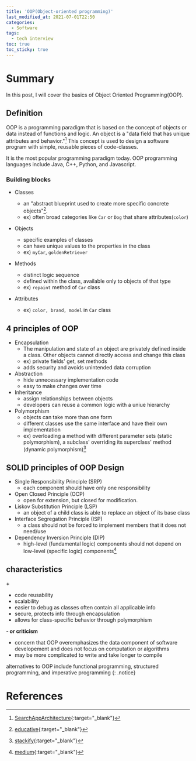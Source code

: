 ```yaml
---
title: 'OOP(Object-oriented programming)'
last_modified_at: 2021-07-01T22:50
categories:
  - Software
tags:
  - tech interview 
toc: true
toc_sticky: true
---
```



# Summary 
In this post, I will cover the basics of Object Oriented Programming(OOP). 

## Definition 
OOP is a programming paradigm that is based on the concept of objects or data instead of functions and logic. An object is a "data field that has unique attributes and behavior."[^fn1] This concept is used to design a software program with simple, reusable pieces of code-classes.

It is the most popular programming paradigm today. OOP programming languages include Java, C++, Python, and Javascript. 

### Building blocks 
- Classes
  - an "abstract blueprint used to create more specific concrete objects"[^fn2]. 
  - ex) often broad categories like `Car` or `Dog` that share attributes(`color`)
- Objects
  - specific examples of classes
  - can have unique values to the properties in the class
  - ex) `myCar`, `goldenRetriever`
- Methods
  - distinct logic sequence
  - defined within the class, available only to objects of that type 
  - ex) `repaint` method of `Car` class
- Attributes

  - ex) `color, brand, model` in `Car` class

## 4 principles of OOP 
- Encapsulation
  - The manipulation and state of an object are privately defined inside a class. Other objects cannot directly access and change this class
  - ex) private fields' get, set methods
  - adds security and avoids unintended data corruption
- Abstraction
  - hide unnecessary implementation code
  - easy to make changes over time 
- Inheritance
  - assign relationships between objects 
  - developers can reuse a common logic with a uniue hierarchy 
- Polymorphism
  - objects can take more than one form
  - different classes use the same interface and have their own implementation
  - ex) overloading a method with different parameter sets (static polymorphism),  a subclass' overriding its superclass' method (dynamic polymorphism)[^fn3]

## SOLID principles of OOP Design
- Single Responsibility Principle (SRP)
  - each component should have only one responsibility 
- Open Closed Principle (OCP)
  - open for extension, but closed for modification.
- Liskov Substitution Principle (LSP)
  - an object of a child class is able to replace an object of its base class
- Interface Segregation Principle (ISP)
  - a class should not be forced to implement members that it does not need/use
- Dependency Inversion Principle (DIP)
  -  high-level (fundamental logic) components should not depend on low-level (specific logic) components[^fn4]

## characteristics 
**+**
- code reusability 
- scalability 
- easier to debug as classes often contain all applicable info 
- secure, protects info through encapsulation 
- allows for class-specific behavior through polymorphism

**- or criticism**
- concern that OOP overemphasizes the data component of software developement and does not focus on computation or algorithms
- may be more complicated to write and take longer to compile 

alternatives to OOP include functional programming, structured programming, and imperative programming
{: .notice}



# References
[^fn1]: [SearchAppArchitecture](https://searchapparchitecture.techtarget.com/definition/object-oriented-programming-OOP){:target="_blank"}
[^fn2]: [educative](https://www.educative.io/blog/object-oriented-programming){:target="_blank"}
[^fn3]: [stackify](https://stackify.com/oop-concept-polymorphism/){:target="_blank"}
[^fn4]: [medium](https://medium.com/swlh/solid-principles-of-oop-c24bd6ccde77){:target="_blank"}